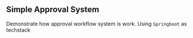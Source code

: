 ## Simple Approval System

Demonstrate how approval workflow system is work. Using `Springboot` as techstack
